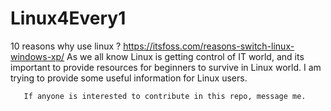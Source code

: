 # Linux4Every1
10 reasons why use linux ? https://itsfoss.com/reasons-switch-linux-windows-xp/  As we all know Linux is getting control of IT world, and  its important to provide resources for beginners to survive in Linux world.  I am trying to provide some useful information for Linux users.

```
   If anyone is interested to contribute in this repo, message me.
```
